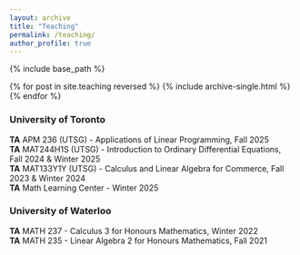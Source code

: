 ```yaml
---
layout: archive
title: "Teaching"
permalink: /teaching/
author_profile: true
---
```


{% include base_path %}

{% for post in site.teaching reversed %}
  {% include archive-single.html %}
{% endfor %}

<!--- Changes and Updates Start Here -->

### University of Toronto
**TA** APM 236 (UTSG) - Applications of Linear Programming, Fall 2025 \
**TA** MAT244H1S (UTSG) - Introduction to Ordinary Differential Equations, Fall 2024 & Winter 2025 \
**TA** MAT133Y1Y (UTSG) - Calculus and Linear Algebra for Commerce, Fall 2023 & Winter 2024 \
**TA** Math Learning Center - Winter 2025

### University of Waterloo
**TA** MATH 237 - Calculus 3 for Honours Mathematics, Winter 2022 \
**TA** MATH 235 - Linear Algebra 2 for Honours Mathematics, Fall 2021